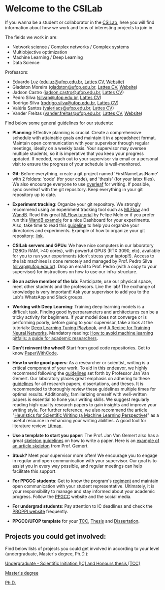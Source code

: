 # Welcome to the CSILab

If you wanna be a student or collaborator in the [CSILab](http://www.decom.ufop.br/csilab/), here you will find information about how we work and tons of interesting projects to join in.

The fields we work in are:

 - Network science / Complex networks / Complex systems
 - Multiobjective optimization
 - Machine Learning / Deep Learning
 - Data Science


Professors:

 - Eduardo Luz (eduluz@ufop.edu.br, [Lattes CV](http://lattes.cnpq.br/5385878413487984), [Website](http://www.decom.ufop.br/csilab/))
 - Gladston Moreira (gladston@ufop.edu.br, [Lattes CV](http://lattes.cnpq.br/9902619084565293), [Website](http://www.decom.ufop.br/moreira))
 - Jadson Castro (jadson.castro@ufop.edu.br, [Lattes CV](http://lattes.cnpq.br/2870519332050607))
 - Pedro Silva (silvap@ufop.edu.br, [Lattes CV](http://lattes.cnpq.br/5939805873458297))
 - Rodrigo Silva (rodrigo.silva@ufop.edu.br, [Lattes CV](http://lattes.cnpq.br/1368091094952755))
 - Valéria Santos (valeriacs@ufop.edu.br, [Lattes CV](http://lattes.cnpq.br/1153044237982775))
 - Vander Freitas (vander.freitas@ufop.edu.br, [Lattes CV](http://lattes.cnpq.br/5339877279308939), [Website](https://vanderfreitas.github.io/))


Find below some general guidelines for our students:
- **Planning**: Effective planning is crucial. Create a comprehensive schedule with attainable goals and maintain it in a spreadsheet format. Maintain open communication with your supervisor through regular meetings, ideally on a weekly basis. Your supervisor may oversee multiple students, so it is imperative that you keep your progress updated. If needed, reach out to your supervisor via email or a personal visit to ensure the progress of your schedule is well-monitored.
 - **Git**: Before everything, create a git project named 'FirstNameLastName' with 2 folders: 'code' (for your code), and 'thesis' (for your latex files). We also encourage everyone to use [overleaf](overleaf.com) for writing. If possible, sync overleaf with the git repository. Keep everything in your git repository up to date. 
 - **Experiment tracking**: Organize your git repository. We strongly recommend using an experiment tracking tool such as [MLFlow](https://mlflow.org/docs/latest/tracking.html) and [WandB](https://docs.wandb.ai/quickstart?utm_source=twitter&utm_medium=social&utm_campaign=sponsorship&utm_term=mark-teneholtz). Read this great [MLFlow tutorial](https://blog.devgenius.io/mlflow-an-extended-hello-world-99739b68bf29) by Felipe Melo or if you prefer run this [WandB example](https://colab.research.google.com/github/wandb/examples/blob/master/colabs/intro/Intro_to_Weights_%26_Biases.ipynb) for a nice Dashboard for your experiments.  Also, take time to read this [guideline](https://coderefinery.github.io/reproducible-research/organizing-projects/) to help you organize your directories and experiments. Example of how to organize your git repository: [link](https://github.com/csleemooo/Deep_learning_based_on_parameterized_physical_forward_model_for_adaptive_holographic_imaging).
 - **CSILab servers and GPUs**: We have nice computers in our laboratory (128Gb RAM, >40 cores), with powerful GPUS (RTX 3090, etc), available for you to run your experiments (don't stress your laptop!!). Access to the lab machines is done remotely and managed by Prof. Pedro Silva (silvap@ufop.edu.br). Drop an email to Prof. Pedro (with a copy to your supervisor) for instructions on how to use our infra-structure.
 - **Be an active member of the lab**: Participate, use our physical space, meet other students and the professors. Live the lab! The exchange of knowledge is very important! Ask your supervisor to add you to the Lab's WhatsApp and Slack groups.
 - **Working with Deep Learning**: Training deep learning models is a difficult task. Finding good hyperparameters and architectures can be a tricky activity for beginners. If your model does not converge or is performing poorly, before going to your supervisor, take a look at the tutorials: [Deep Learning Tuning Playbook](https://github.com/google-research/tuning_playbook), and [A Recipe for Training Neural Networks](http://karpathy.github.io/2019/04/25/recipe/). Mandatory reading: [How to avoid machine learning pitfalls:
a guide for academic researchers](https://arxiv.org/pdf/2108.02497.pdf).
 - **Don't reinvent the wheel!** Start from good code repositories. Get to know [PaperWithCode](https://paperswithcode.com/).
 - **How to write good papers**: As a researcher or scientist, writing is a critical component of your work. To aid in this endeavor, we highly recommend following the [guidelines](https://jvgemert.github.io/writing.pdf) set forth by Professor Jan Van Gemert. Our laboratory places great emphasis on adhering to these [guidelines](https://jvgemert.github.io/writing.pdf) for all research papers, dissertations, and theses. It is recommended to thoroughly review these guidelines multiple times for optimal results. Additionally, familiarizing oneself with well-written papers is essential to hone your writing skills. We suggest regularly reading high-quality research papers to gain insights and improve your writing style. For further reference, we also recommend the article "[Heuristics for Scientific Writing (a Machine Learning Perspective)](https://www.approximatelycorrect.com/2018/01/29/heuristics-technical-scientific-writing-machine-learning-perspective/)" as a useful resource in enhancing your writing abilities. A good tool for literature review: [Litmap](https://app.litmaps.com/).
 - **Use a template to start you paper**: The Prof. Jan Van Gemert also has a great [skeleton guidelines](https://jvgemert.github.io/paper_skeleton.rtf) on how to write a paper. Here is an [example of an  article skeleton](https://jvgemert.github.io/paper_skeleton_example_CVPR20.rtf) from Prof. Gemert.
 
 - **Stuck?** Meet your supervisor more often! We encourage you to engage in regular and open communication with your supervisor. Our goal is to assist you in every way possible, and regular meetings can help facilitate this support.
 - **For PPGCC students**: Get to know the program's [regiment](http://www3.decom.ufop.br/pos/resolucoes/) and maintain open communication with your student representative. Ultimately, it is your responsibility to manage and stay informed about your academic progress. Follow the [PPGCC](http://www3.decom.ufop.br/pos/inicio/) website and the social media.
 - **For undergrad students**: Pay attention to IC deadlines and check the [PROPPI website](https://propp.ufop.br/pt-br/pesquisa/iniciacao-cientifica) frequently.
 - **PPGCC/UFOP template** for your [TCC](), [Thesis]() and [Dissertation](). 

## Projects you could get involved:

Find below lists of projects you could get involved in according to your level (undergraduate, Master's degree, Ph.D.):

[Undergraduate - Scientific Initiation [IC] and Honours thesis [TCC]](projects_undergrad.md)

[Master's degree](projects_ms.md)

[Ph.D.](projects_phd.md)
